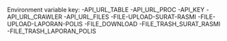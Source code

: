 Environment variable key: -API_URL_TABLE -API_URL_PROC -API_KEY -API_URL_CRAWLER -API_URL_FILES -FILE-UPLOAD-SURAT-RASMI -FILE-UPLOAD-LAPORAN-POLIS -FILE_DOWNLOAD -FILE_TRASH_SURAT_RASMI -FILE_TRASH_LAPORAN_POLIS